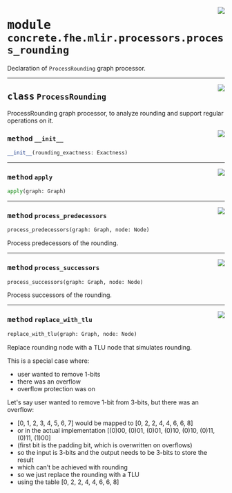 <!-- markdownlint-disable -->

<a href="../../tempdirectoryforapidocs/.venvtrash/lib/python3.10/site-packages/concrete/fhe/mlir/processors/process_rounding.py#L0"><img align="right" style="float:right;" src="https://img.shields.io/badge/-source-cccccc?style=flat-square"></a>

# <kbd>module</kbd> `concrete.fhe.mlir.processors.process_rounding`
Declaration of `ProcessRounding` graph processor. 



---

<a href="../../tempdirectoryforapidocs/.venvtrash/lib/python3.10/site-packages/concrete/fhe/mlir/processors/process_rounding.py#L17"><img align="right" style="float:right;" src="https://img.shields.io/badge/-source-cccccc?style=flat-square"></a>

## <kbd>class</kbd> `ProcessRounding`
ProcessRounding graph processor, to analyze rounding and support regular operations on it. 

<a href="../../tempdirectoryforapidocs/.venvtrash/lib/python3.10/site-packages/concrete/fhe/mlir/processors/process_rounding.py#L24"><img align="right" style="float:right;" src="https://img.shields.io/badge/-source-cccccc?style=flat-square"></a>

### <kbd>method</kbd> `__init__`

```python
__init__(rounding_exactness: Exactness)
```








---

<a href="../../tempdirectoryforapidocs/.venvtrash/lib/python3.10/site-packages/concrete/fhe/mlir/processors/process_rounding.py#L30"><img align="right" style="float:right;" src="https://img.shields.io/badge/-source-cccccc?style=flat-square"></a>

### <kbd>method</kbd> `apply`

```python
apply(graph: Graph)
```





---

<a href="../../tempdirectoryforapidocs/.venvtrash/lib/python3.10/site-packages/concrete/fhe/mlir/processors/process_rounding.py#L49"><img align="right" style="float:right;" src="https://img.shields.io/badge/-source-cccccc?style=flat-square"></a>

### <kbd>method</kbd> `process_predecessors`

```python
process_predecessors(graph: Graph, node: Node)
```

Process predecessors of the rounding. 

---

<a href="../../tempdirectoryforapidocs/.venvtrash/lib/python3.10/site-packages/concrete/fhe/mlir/processors/process_rounding.py#L157"><img align="right" style="float:right;" src="https://img.shields.io/badge/-source-cccccc?style=flat-square"></a>

### <kbd>method</kbd> `process_successors`

```python
process_successors(graph: Graph, node: Node)
```

Process successors of the rounding. 

---

<a href="../../tempdirectoryforapidocs/.venvtrash/lib/python3.10/site-packages/concrete/fhe/mlir/processors/process_rounding.py#L87"><img align="right" style="float:right;" src="https://img.shields.io/badge/-source-cccccc?style=flat-square"></a>

### <kbd>method</kbd> `replace_with_tlu`

```python
replace_with_tlu(graph: Graph, node: Node)
```

Replace rounding node with a TLU node that simulates rounding. 

This is a special case where: 
- user wanted to remove 1-bits 
- there was an overflow 
- overflow protection was on 

Let's say user wanted to remove 1-bit from 3-bits, but there was an overflow: 
- [0, 1, 2, 3, 4, 5, 6, 7] would be mapped to [0, 2, 2, 4, 4, 6, 6, 8] 
- or in the actual implementation [(0)00, (0)01, (0)01, (0)10, (0)10, (0)11, (0)11, (1)00] 
- (first bit is the padding bit, which is overwritten on overflows) 
- so the input is 3-bits and the output needs to be 3-bits to store the result 
- which can't be achieved with rounding 
- so we just replace the rounding with a TLU 
- using the table [0, 2, 2, 4, 4, 6, 6, 8] 


